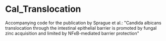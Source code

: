 # Cal_Translocation
Accompanying code for the publication by Sprague et al.: "Candida albicans translocation through the intestinal epithelial barrier is promoted by fungal zinc acquisition and limited by NFκB-mediated barrier protection"
